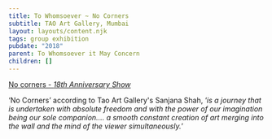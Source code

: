 ```yaml
---
title: To Whomsoever ~ No Corners
subtitle: TAO Art Gallery, Mumbai
layout: layouts/content.njk
tags: group exhibition
pubdate: "2018"
parent: To Whomsoever it May Concern
children: []
---
```

[No corners - *18th Anniversary Show*](https://www.taoartgallery.com/past#/2018)

‘No Corners’ according to Tao Art Gallery's Sanjana Shah, ‘*is a journey that is undertaken with absolute freedom and with the power of our imagination being our sole companion.... a smooth constant creation of art merging into the wall and the mind of the viewer simultaneously.*’